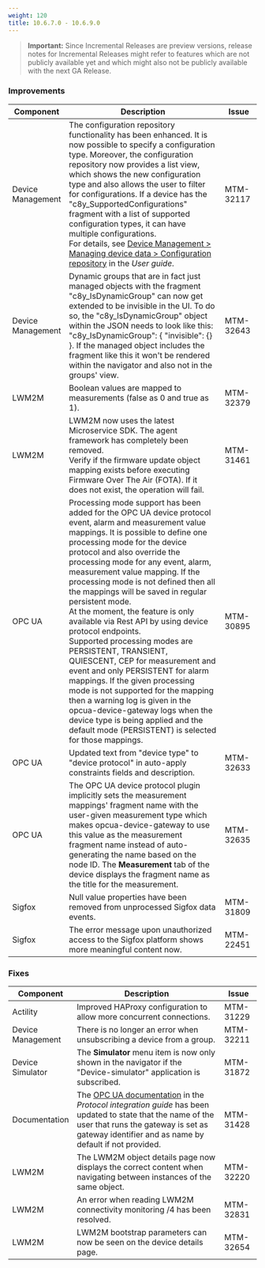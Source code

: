 ```yaml
---
weight: 120
title: 10.6.7.0 - 10.6.9.0
---
```


>**Important:** Since Incremental Releases are preview versions, release notes for Incremental Releases might refer to features which are not publicly available yet and which might also not be publicly available with the next GA Release.

### Improvements

<div><table ><colgroup>
<col style="width: 15%;"><col style="width: 70%;"><col style="width: 15%;"></colgroup>
<thead><tr>
<th>
Component</th>
<th>
Description</th>
<th>
Issue</th>
</tr>
</thead><tbody>

<tr>
<td>
Device Management</td>
<td > The configuration repository functionality has been enhanced. It is now possible to specify a configuration type. Moreover, the configuration repository now provides a list view, which shows the new configuration type and also allows the user to filter for configurations. If a device has the "c8y_SupportedConfigurations" fragment with a list of supported configuration types, it can have multiple configurations.<br> For details, see <a href="https://cumulocity.com/guides/users-guide/device-management#configuration repository" class="no-ajaxy">Device Management > Managing device data > Configuration repository</a> in the <em>User guide</em>.  </td>
<td>
MTM-32117</td>
</tr>

<tr>
<td>
Device Management</td>
<td > Dynamic groups that are in fact just managed objects with the fragment "c8y_IsDynamicGroup" can now get extended to be invisible in the UI. To do so, the "c8y_IsDynamicGroup" object within the JSON needs to look like this:<br> "c8y_IsDynamicGroup": { "invisible": {} }. If the managed object includes the fragment like this it won't be rendered within the navigator and also not in the groups' view.</td>
<td>
MTM-32643</td>
</tr>

<tr>
<td>
LWM2M</td>
<td > Boolean values are mapped to measurements (false as 0 and true as 1). </td>
<td>
MTM-32379</td>
</tr>

<tr>
<td>
LWM2M</td>
<td > LWM2M now uses the latest Microservice SDK. The agent framework has completely been removed. <br>
Verify if the firmware update object mapping exists before executing Firmware Over The Air (FOTA). If it does not exist, the operation will fail. </td>
<td>
MTM-31461</td>
</tr>

<tr>
<td>
OPC UA</td>
<td > Processing mode support has been added for the OPC UA device protocol event, alarm and measurement value mappings. It is possible to define one processing mode for the device protocol and also override the processing mode for any event, alarm, measurement value mapping. If the processing mode is not defined then all the mappings will be saved in regular persistent mode.<br>
At the moment, the feature is only available via Rest API by using device protocol endpoints.<br>
Supported processing modes are PERSISTENT, TRANSIENT, QUIESCENT, CEP for measurement and event and only PERSISTENT for alarm mappings. If the given processing mode is not supported for the mapping then a warning log is given in the opcua-device-gateway logs when the device type is being applied and the default mode (PERSISTENT) is selected for those mappings. </td>
<td>
MTM-30895</td>
</tr>

<tr>
<td>
OPC UA</td>
<td > Updated text from "device type" to "device protocol" in auto-apply constraints fields and description. </td>
<td>
MTM-32633</td>
</tr>

<tr>
<td>
OPC UA</td>
<td > The OPC UA device protocol plugin implicitly sets the measurement mappings' fragment name with the user-given measurement type which makes opcua-device-gateway to use this value as the measurement fragment name instead of auto-generating the name based on the node ID. The <b>Measurement</b> tab of the device displays the fragment name as the title for the measurement. </td>
<td>
MTM-32635</td>
</tr>

<tr>
<td>
Sigfox</td>
<td > Null value properties have been removed from unprocessed Sigfox data events. </td>
<td>
MTM-31809</td>
</tr>

<tr>
<td>
Sigfox</td>
<td > The error message upon unauthorized access to the Sigfox platform shows more meaningful content now. </td>
<td>
MTM-22451</td>
</tr>

</tbody></table></div>


<h3>
Fixes</h3>
<div><table ><colgroup>
<col style="width: 15%;"><col style="width: 70%;"><col style="width: 15%;"></colgroup>
<thead><tr>
<th>
Component</th>
<th>
Description</th>
<th>
Issue</th>
</tr>
</thead><tbody>

<tr>
<td>
Actility</td>
<td > Improved HAProxy configuration to allow more concurrent connections.</td>
<td>
MTM-31229</td>
</tr>

<tr>
<td>
Device Management</td>
<td >  There is no longer an error when unsubscribing a device from a group.</td>
<td>
MTM-32211</td>
</tr>

<tr>
<td>
Device Simulator</td>
<td > The <b>Simulator</b> menu item is now only shown in the navigator if the "Device-simulator" application is subscribed.</td>
<td>
MTM-31872</td>
</tr>

<tr>
<td>
Documentation</td>
<td > The <a href="https://cumulocity.com/guides/protocol-integration/opcua" class="no-ajaxy">OPC UA documentation</a> in the <em>Protocol integration guide</em> has been updated to state that the name of the user that runs the gateway is set as gateway identifier and as name by default if not provided.</td>
<td>
MTM-31428</td>
</tr>

<tr>
<td>
LWM2M</td>
<td > The LWM2M object details page now displays the correct content when navigating between instances of the same object.</td>
<td>
MTM-32220</td>
</tr>

<tr>
<td>
LWM2M</td>
<td > An error when reading LWM2M connectivity monitoring /4 has been resolved.</td>
<td>
MTM-32831</td>
</tr>

<tr>
<td>
LWM2M</td>
<td > LWM2M bootstrap parameters can now be seen on the device details page.</td>
<td>
MTM-32654</td>
</tr>

</tbody></table></div>

